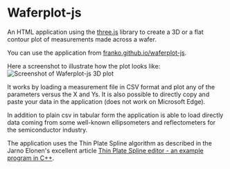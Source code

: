 # Waferplot-js

An HTML application using the [three.js](http://threejs.org/) library to create a 3D or a flat contour plot of measurements made across a wafer.

You can use the application from [franko.github.io/waferplot-js](http://franko.github.io/waferplot-js/).

Here a screenshot to illustrate how the plot looks like:
![Screenshot of Waferplot-js 3D plot](https://github.com/franko/waferplot-js/blob/master/images/waferplot-js-screenshot.png)

It works by loading a measurement file in CSV format and plot any of the parameters versus the X and Ys. It is also possible to directly copy and paste your data in the application (does not work on Microsoft Edge).

In addition to plain csv in tabular form the application is able to load directly data coming from some well-known ellipsometers and reflectometers for the semiconductor industry.

The application uses the Thin Plate Spline algorithm as described in the Jarno Elonen's excellent article [Thin Plate Spline editor - an example program in C++](http://elonen.iki.fi/code/tpsdemo/index.html).
